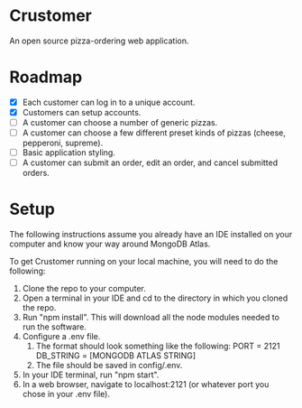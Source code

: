 # Crustomer
An open source pizza-ordering web application.

# Roadmap
- [x] Each customer can log in to a unique account.
- [x] Customers can setup accounts.
- [ ] A customer can choose a number of generic pizzas.
- [ ] A customer can choose a few different preset kinds of pizzas (cheese, pepperoni, supreme).
- [ ] Basic application styling.
- [ ] A customer can submit an order, edit an order, and cancel submitted orders.

# Setup
The following instructions assume you already have an IDE installed on your computer and know your way around MongoDB Atlas.

To get Crustomer running on your local machine, you will need to do the following:

1. Clone the repo to your computer.
2. Open a terminal in your IDE and cd to the directory in which you cloned the repo.
3. Run "npm install". This will download all the node modules needed to run the software.
4. Configure a .env file.
    1. The format should look something like the following:
        PORT = 2121
        DB_STRING = [MONGODB ATLAS STRING]
    2. The file should be saved in config/.env.
5. In your IDE terminal, run "npm start".
6. In a web browser, navigate to localhost:2121 (or whatever port you chose in your .env file).